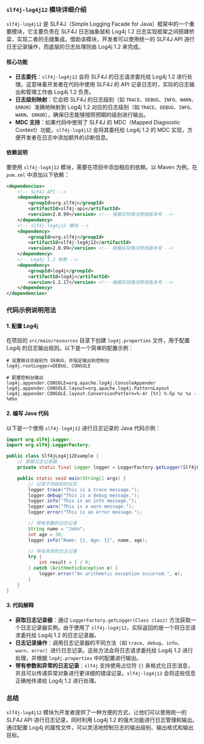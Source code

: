 ### `slf4j-log4j12` 模块详细介绍

`slf4j-log4j12` 是 SLF4J（Simple Logging Facade for Java）框架中的一个重要模块，它主要负责在 SLF4J 日志抽象层和 Log4j 1.2 日志实现框架之间搭建桥梁，实现二者的无缝集成。借助该模块，开发者可以使用统一的 SLF4J API 进行日志记录操作，而底层的日志处理则由 Log4j 1.2 来完成。

#### 核心功能
- **日志委托**：`slf4j-log4j12` 会将 SLF4J 的日志请求委托给 Log4j 1.2 进行处理。这意味着开发者在代码中使用 SLF4J 的 API 记录日志时，实际的日志输出和管理工作由 Log4j 1.2 负责。
- **日志级别映射**：它会把 SLF4J 的日志级别（如 `TRACE`、`DEBUG`、`INFO`、`WARN`、`ERROR`）准确地映射到 Log4j 1.2 对应的日志级别（如 `TRACE`、`DEBUG`、`INFO`、`WARN`、`ERROR`），确保日志能够按照预期的级别进行输出。
- **MDC 支持**：如果代码中使用了 SLF4J 的 MDC（Mapped Diagnostic Context）功能，`slf4j-log4j12` 会将其委托给 Log4j 1.2 的 MDC 实现，方便开发者在日志中添加额外的诊断信息。

#### 依赖说明
要使用 `slf4j-log4j12` 模块，需要在项目中添加相应的依赖。以 Maven 为例，在 `pom.xml` 中添加以下依赖：
```xml
<dependencies>
    <!-- SLF4J API -->
    <dependency>
        <groupId>org.slf4j</groupId>
        <artifactId>slf4j-api</artifactId>
        <version>2.0.99</version> <!-- 根据实际情况修改版本号 -->
    </dependency>
    <!-- slf4j-log4j12 模块 -->
    <dependency>
        <groupId>org.slf4j</groupId>
        <artifactId>slf4j-log4j12</artifactId>
        <version>2.0.99</version> <!-- 根据实际情况修改版本号 -->
    </dependency>
    <!-- Log4j 1.2 依赖 -->
    <dependency>
        <groupId>log4j</groupId>
        <artifactId>log4j</artifactId>
        <version>1.2.17</version> <!-- 根据实际情况修改版本号 -->
    </dependency>
</dependencies>
```

### 代码示例说明用法

#### 1. 配置 Log4j
在项目的 `src/main/resources` 目录下创建 `log4j.properties` 文件，用于配置 Log4j 的日志输出规则。以下是一个简单的配置示例：
```properties
# 设置根日志级别为 DEBUG，并指定输出到控制台
log4j.rootLogger=DEBUG, CONSOLE

# 配置控制台输出
log4j.appender.CONSOLE=org.apache.log4j.ConsoleAppender
log4j.appender.CONSOLE.layout=org.apache.log4j.PatternLayout
log4j.appender.CONSOLE.layout.ConversionPattern=%-4r [%t] %-5p %c %x - %m%n
```

#### 2. 编写 Java 代码
以下是一个使用 `slf4j-log4j12` 进行日志记录的 Java 代码示例：
```java
import org.slf4j.Logger;
import org.slf4j.LoggerFactory;

public class Slf4jLog4j12Example {
    // 获取日志记录器
    private static final Logger logger = LoggerFactory.getLogger(Slf4jLog4j12Example.class);

    public static void main(String[] args) {
        // 记录不同级别的日志
        logger.trace("This is a trace message.");
        logger.debug("This is a debug message.");
        logger.info("This is an info message.");
        logger.warn("This is a warn message.");
        logger.error("This is an error message.");

        // 带有参数的日志记录
        String name = "John";
        int age = 30;
        logger.info("Name: {}, Age: {}", name, age);

        // 带有异常的日志记录
        try {
            int result = 1 / 0;
        } catch (ArithmeticException e) {
            logger.error("An arithmetic exception occurred.", e);
        }
    }
}
```

#### 3. 代码解释
- **获取日志记录器**：通过 `LoggerFactory.getLogger(Class clazz)` 方法获取一个日志记录器实例。由于使用了 `slf4j-log4j12`，实际返回的是一个将日志请求委托给 Log4j 1.2 的日志记录器。
- **日志记录操作**：调用日志记录器的不同方法（如 `trace`、`debug`、`info`、`warn`、`error`）进行日志记录。这些方法会将日志请求委托给 Log4j 1.2 进行处理，并根据 `log4j.properties` 中的配置进行输出。
- **带有参数和异常的日志记录**：`slf4j` 支持使用占位符 `{}` 来格式化日志消息，并且可以传递异常对象进行更详细的错误记录。`slf4j-log4j12` 会将这些信息正确地传递给 Log4j 1.2 进行处理。

### 总结
`slf4j-log4j12` 模块为开发者提供了一种方便的方式，让他们可以使用统一的 SLF4J API 进行日志记录，同时利用 Log4j 1.2 的强大功能进行日志管理和输出。通过配置 Log4j 的属性文件，可以灵活地控制日志的输出级别、输出格式和输出目标。
